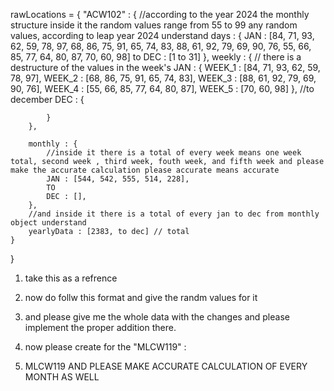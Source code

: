 rawLocations = {
    "ACW102" : {
        //according to the year 2024 the monthly structure inside it the random values range from 55 to 99 any random values, according to leap year 2024 understand
        days : {
            JAN : [84, 71, 93, 62, 59, 78, 97, 68, 86, 75, 91, 65, 74, 83, 88, 61, 92, 79, 69, 90, 76, 55, 66, 85, 77, 64, 80, 87, 70, 60, 98] 
            to 
            DEC : [1 to 31]
        },
        weekly : {
            // there is a destructure of the values in the week's 
            JAN : {
                WEEK_1 : [84, 71, 93, 62, 59, 78, 97],
                WEEK_2 : [68, 86, 75, 91, 65, 74, 83],
                WEEK_3 : [88, 61, 92, 79, 69, 90, 76],
                WEEK_4 : [55, 66, 85, 77, 64, 80, 87],
                WEEK_5 : [70, 60, 98]
            },
            //to december
            DEC : {
                
            }
        },
        
        monthly : {
            //inside it there is a total of every week means one week total, second week , third week, fouth week, and fifth week and please make the accurate calculation please accurate means accurate
            JAN : [544, 542, 555, 514, 228],
            TO
            DEC : [],
        },
        //and inside it there is a total of every jan to dec from monthly object understand 
        yearlyData : [2383, to dec] // total 
    }
}
1. take this as a refrence 
2. now do follw this format and give the randm values for it
3. and please give me the whole data with the changes and please implement the proper addition  there.

4. now please create for the "MLCW119" : 
5. MLCW119 AND PLEASE MAKE ACCURATE CALCULATION OF EVERY MONTH AS WELL